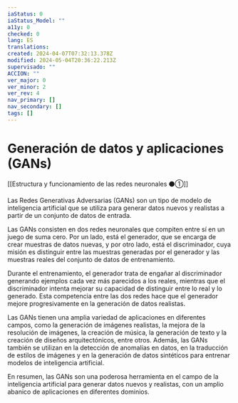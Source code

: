 ```yaml
---
iaStatus: 0
iaStatus_Model: ""
a11y: 0
checked: 0
lang: ES
translations: 
created: 2024-04-07T07:32:13.378Z
modified: 2024-05-04T20:36:22.213Z
supervisado: ""
ACCION: ""
ver_major: 0
ver_minor: 2
ver_rev: 4
nav_primary: []
nav_secondary: []
tags: []
---
```

# Generación de datos y aplicaciones (GANs)

[[Estructura y funcionamiento de las  redes neuronales ⚫①]]

Las Redes Generativas Adversarias (GANs) son un tipo de modelo de inteligencia artificial que se utiliza para generar datos nuevos y realistas a partir de un conjunto de datos de entrada. 

Las GANs consisten en dos redes neuronales que compiten entre sí en un juego de suma cero. Por un lado, está el generador, que se encarga de crear muestras de datos nuevas, y por otro lado, está el discriminador, cuya misión es distinguir entre las muestras generadas por el generador y las muestras reales del conjunto de datos de entrenamiento. 

Durante el entrenamiento, el generador trata de engañar al discriminador generando ejemplos cada vez más parecidos a los reales, mientras que el discriminador intenta mejorar su capacidad de distinguir entre lo real y lo generado. Esta competencia entre las dos redes hace que el generador mejore progresivamente en la generación de datos realistas.

Las GANs tienen una amplia variedad de aplicaciones en diferentes campos, como la generación de imágenes realistas, la mejora de la resolución de imágenes, la creación de música, la generación de texto y la creación de diseños arquitectónicos, entre otros. Además, las GANs también se utilizan en la detección de anomalías en datos, en la traducción de estilos de imágenes y en la generación de datos sintéticos para entrenar modelos de inteligencia artificial. 

En resumen, las GANs son una poderosa herramienta en el campo de la inteligencia artificial para generar datos nuevos y realistas, con un amplio abanico de aplicaciones en diferentes dominios.
